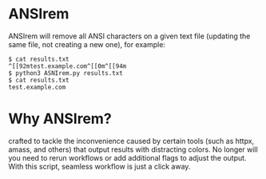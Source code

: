 # ANSIrem

ANSIrem will remove all ANSI characters on a given text file (updating the same file, not creating a new one), for example:

````none
$ cat results.txt
^[[92mtest.example.com^[[0m^[[94m
$ python3 ASNIrem.py results.txt
$ cat results.txt
test.example.com
````

# Why ANSIrem?

crafted to tackle the inconvenience caused by certain tools (such as httpx, amass, and others) that output results with distracting colors. No longer will you need to rerun workflows or add additional flags to adjust the output. With this script, seamless workflow is just a click away.
